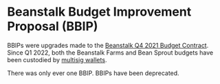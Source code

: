 # Beanstalk Budget Improvement Proposal (BBIP)

BBIPs were upgrades made to the [Beanstalk Q4 2021 Budget Contract](https://github.com/BeanstalkFarms/Beanstalk-Budget). Since Q1 2022, both the Beanstalk Farms and Bean Sprout budgets have been custodied by [multisig wallets](https://docs.bean.money/almanac/protocol/contracts#multisigs).

There was only ever one BBIP. BBIPs have been deprecated.
